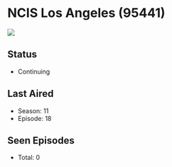# NCIS Los Angeles (95441)

<img src="https://dg31sz3gwrwan.cloudfront.net/poster/95441/204231-0-optimized.jpg" />

## Status
* Continuing
## Last Aired
* Season: 11
* Episode: 18
## Seen Episodes
* Total: 0

